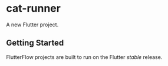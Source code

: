 # cat-runner

A new Flutter project.

## Getting Started

FlutterFlow projects are built to run on the Flutter _stable_ release.
